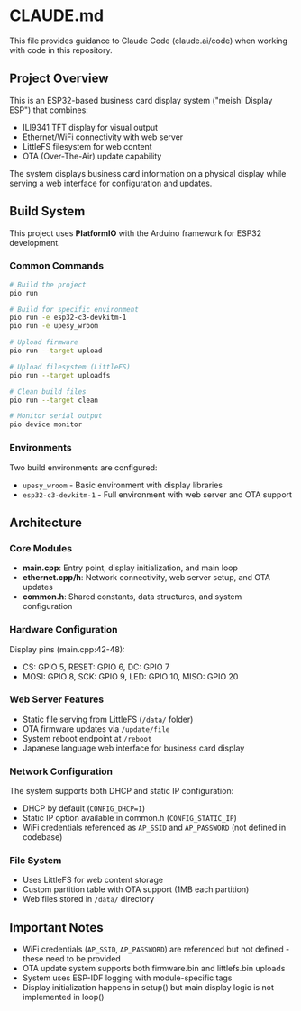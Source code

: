 # CLAUDE.md

This file provides guidance to Claude Code (claude.ai/code) when working with code in this repository.

## Project Overview

This is an ESP32-based business card display system ("meishi Display ESP") that combines:
- ILI9341 TFT display for visual output
- Ethernet/WiFi connectivity with web server
- LittleFS filesystem for web content
- OTA (Over-The-Air) update capability

The system displays business card information on a physical display while serving a web interface for configuration and updates.

## Build System

This project uses **PlatformIO** with the Arduino framework for ESP32 development.

### Common Commands

```bash
# Build the project
pio run

# Build for specific environment
pio run -e esp32-c3-devkitm-1
pio run -e upesy_wroom

# Upload firmware
pio run --target upload

# Upload filesystem (LittleFS)
pio run --target uploadfs

# Clean build files
pio run --target clean

# Monitor serial output
pio device monitor
```

### Environments

Two build environments are configured:
- `upesy_wroom` - Basic environment with display libraries
- `esp32-c3-devkitm-1` - Full environment with web server and OTA support

## Architecture

### Core Modules

- **main.cpp**: Entry point, display initialization, and main loop
- **ethernet.cpp/h**: Network connectivity, web server setup, and OTA updates
- **common.h**: Shared constants, data structures, and system configuration

### Hardware Configuration

Display pins (main.cpp:42-48):
- CS: GPIO 5, RESET: GPIO 6, DC: GPIO 7
- MOSI: GPIO 8, SCK: GPIO 9, LED: GPIO 10, MISO: GPIO 20

### Web Server Features

- Static file serving from LittleFS (`/data/` folder)
- OTA firmware updates via `/update/file`
- System reboot endpoint at `/reboot`
- Japanese language web interface for business card display

### Network Configuration

The system supports both DHCP and static IP configuration:
- DHCP by default (`CONFIG_DHCP=1`)
- Static IP option available in common.h (`CONFIG_STATIC_IP`)
- WiFi credentials referenced as `AP_SSID` and `AP_PASSWORD` (not defined in codebase)

### File System

- Uses LittleFS for web content storage
- Custom partition table with OTA support (1MB each partition)
- Web files stored in `/data/` directory

## Important Notes

- WiFi credentials (`AP_SSID`, `AP_PASSWORD`) are referenced but not defined - these need to be provided
- OTA update system supports both firmware.bin and littlefs.bin uploads
- System uses ESP-IDF logging with module-specific tags
- Display initialization happens in setup() but main display logic is not implemented in loop()